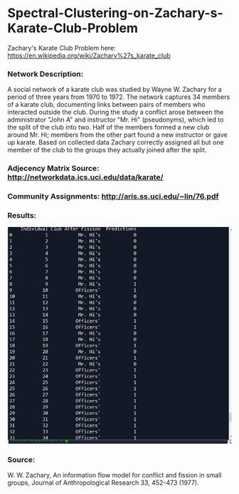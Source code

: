 # Spectral-Clustering-on-Zachary-s-Karate-Club-Problem
Zachary's Karate Club Problem here:  https://en.wikipedia.org/wiki/Zachary%27s_karate_club

### Network Description:
A social network of a karate club was studied by Wayne W. Zachary for a period of three years from 1970 to 1972. The network captures 34 members of a karate club, documenting links between pairs of members who interacted outside the club. During the study a conflict arose between the administrator "John A" and instructor "Mr. Hi" (pseudonyms), which led to the split of the club into two. Half of the members formed a new club around Mr. Hi; members from the other part found a new instructor or gave up karate. Based on collected data Zachary correctly assigned all but one member of the club to the groups they actually joined after the split.

### Adjecency Matrix Source: http://networkdata.ics.uci.edu/data/karate/
### Community Assignments: http://aris.ss.uci.edu/~lin/76.pdf

### Results:
![clusterings](https://github.com/adesh-gadge/Spectral-Clustering-on-Zachary-s-Karate-Club-Problem/blob/master/clustering%20results.PNG)

### Source:
W. W. Zachary, An information flow model for conflict and fission in small groups, Journal of Anthropological Research 33, 452-473 (1977).
